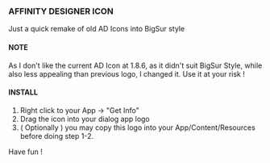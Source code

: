 ### AFFINITY DESIGNER ICON
Just a quick remake of old AD Icons into BigSur style 


#### NOTE 
As I don't like the current AD Icon at 1.8.6, as it didn't suit BigSur Style, while also less appealing than previous logo, I changed it. Use it at your risk !

#### INSTALL
1. Right click to your App -> "Get Info"
2. Drag the icon into your dialog app logo
3. ( Optionally ) you may copy this logo into your App/Content/Resources before doing step 1-2.

Have fun !
